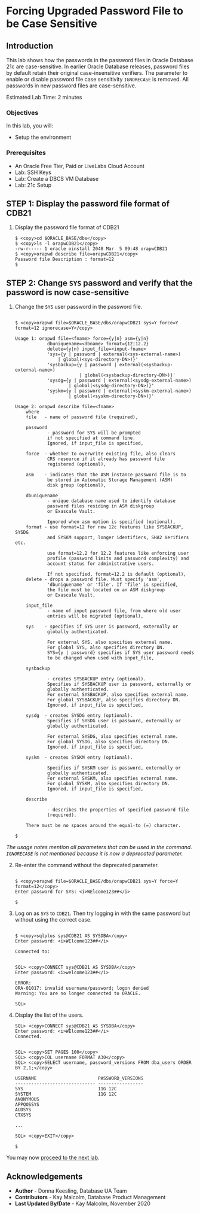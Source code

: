 # Forcing Upgraded Password File to be Case Sensitive

## Introduction

This lab shows how the passwords in the password files in Oracle Database 21c are case-sensitive. In earlier Oracle Database releases, password files by default retain their original case-insensitive verifiers. The parameter to enable or disable password file case sensitivity `IGNORECASE` is removed. All passwords in new password files are case-sensitive.

Estimated Lab Time: 2 minutes

### Objectives

In this lab, you will:
* Setup the environment

### Prerequisites

* An Oracle Free Tier, Paid or LiveLabs Cloud Account
* Lab: SSH Keys
* Lab: Create a DBCS VM Database
* Lab: 21c Setup


## **STEP 1:** Display the password file format of CDB21

1. Display the password file format of CDB21

	```
	$ <copy>cd $ORACLE_BASE/dbs</copy>
	$ <copy>ls -l orapwCDB21</copy>
	-rw-r----- 1 oracle oinstall 2048 Mar  5 09:48 orapwCDB21
	$ <copy>orapwd describe file=orapwCDB21</copy>
	Password file Description : format=12
	$

	```

## **STEP 2:** Change `SYS` password and verify that the password is now case-sensitive

1. Change the `SYS` user password in the password file.

	```

	$ <copy>orapwd file=$ORACLE_BASE/dbs/orapwCDB21 sys=Y force=Y format=12 ignorecase=Y</copy>

	Usage 1: orapwd file=<fname> force={y|n} asm={y|n}
				dbuniquename=<dbname> format={12|12.2}
				delete={y|n} input_file=<input-fname>
				'sys={y | password | external(<sys-external-name>)
					| global(<sys-directory-DN>)}'
				'sysbackup={y | password | external(<sysbackup-external-name>)
							| global(<sysbackup-directory-DN>)}'
				'sysdg={y | password | external(<sysdg-external-name>)
						| global(<sysdg-directory-DN>)}'
				'syskm={y | password | external(<syskm-external-name>)
						| global(<syskm-directory-DN>)}'

	Usage 2: orapwd describe file=<fname>
		where
		file   - name of password file (required),

		password
				- password for SYS will be prompted
				if not specified at command line.
				Ignored, if input_file is specified,

		force  - whether to overwrite existing file, also clears
				CRS resource if it already has password file
				registered (optional),

		asm    - indicates that the ASM instance password file is to
				be stored in Automatic Storage Management (ASM)
				disk group (optional),

		dbuniquename
				- unique database name used to identify database
				password files residing in ASM diskgroup
				or Exascale Vault.

				Ignored when asm option is specified (optional),
		format - use format=12 for new 12c features like SYSBACKUP, SYSDG
				and SYSKM support, longer identifiers, SHA2 Verifiers etc.

				use format=12.2 for 12.2 features like enforcing user
				profile (password limits and password complexity) and
				account status for administrative users.

				If not specified, format=12.2 is default (optional),
		delete - drops a password file. Must specify 'asm',
				'dbuniquename' or 'file'. If 'file' is specified,
				the file must be located on an ASM diskgroup
				or Exascale Vault,

		input_file
				- name of input password file, from where old user
				entries will be migrated (optional),

		sys    - specifies if SYS user is password, externally or
				globally authenticated.

				For external SYS, also specifies external name.
				For global SYS, also specifies directory DN.
				SYS={y | password} specifies if SYS user password needs
				to be changed when used with input_file,

		sysbackup

				- creates SYSBACKUP entry (optional).
				Specifies if SYSBACKUP user is password, externally or
				globally authenticated.
				For external SYSBACKUP, also specifies external name.
				For global SYSBACKUP, also specifies directory DN.
				Ignored, if input_file is specified,

		sysdg  - creates SYSDG entry (optional).
				Specifies if SYSDG user is password, externally or
				globally authenticated.

				For external SYSDG, also specifies external name.
				For global SYSDG, also specifies directory DN.
				Ignored, if input_file is specified,

		syskm  - creates SYSKM entry (optional).

				Specifies if SYSKM user is password, externally or
				globally authenticated.
				For external SYSKM, also specifies external name.
				For global SYSKM, also specifies directory DN.
				Ignored, if input_file is specified,

		describe

				- describes the properties of specified password file
				(required).

		There must be no spaces around the equal-to (=) character.

	$

	```

  *The usage notes mention all parameters that can be used in the command. `IGNORECASE` is not mentioned because it is now a deprecated parameter.*

2. Re-enter the command without the deprecated parameter.


	```

	$ <copy>orapwd file=$ORACLE_BASE/dbs/orapwCDB21 sys=Y force=Y format=12</copy>
	Enter password for SYS: <i>WElcome123##</i>

	$

	```

3. Log on as `SYS` to `CDB21`. Then try logging in with the same password but without using the correct case.


	```

	$ <copy>sqlplus sys@CDB21 AS SYSDBA</copy>
	Enter password: <i>WElcome123##</i>

	Connected to:
	```
	```

	SQL> <copy>CONNECT sys@CDB21 AS SYSDBA</copy>
	Enter password: <i>welcome123##</i>

	ERROR:
	ORA-01017: invalid username/password; logon denied
	Warning: You are no longer connected to ORACLE.

	SQL>

	```

4. Display the list of the users.


	```
	SQL> <copy>CONNECT sys@CDB21 AS SYSDBA</copy>
	Enter password: <i>WElcome123##</i>
	Connected.
	```
	```

	SQL> <copy>SET PAGES 100</copy>
	SQL> <copy>COL username FORMAT A30</copy>
	SQL> <copy>SELECT username, password_versions FROM dba_users ORDER BY 2,1;</copy>

	USERNAME                       PASSWORD_VERSIONS
	------------------------------ -----------------
	SYS                            11G 12C
	SYSTEM                         11G 12C
	ANONYMOUS
	APPQOSSYS
	AUDSYS
	CTXSYS

	...

	SQL> <copy>EXIT</copy>

	$

	```

You may now [proceed to the next lab](#next).

## Acknowledgements

* **Author** - Donna Keesling, Database UA Team
* **Contributors** -  Kay Malcolm, Database Product Management
* **Last Updated By/Date** -  Kay Malcolm, November 2020

